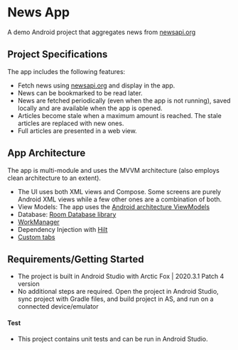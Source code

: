 # News App

A demo Android project that aggregates news from [newsapi.org](https://newsapi.org)

## Project Specifications
The app includes the following features: 
- Fetch news using [newsapi.org](https://newsapi.org) and display in the app.
- News can be bookmarked to be read later.
- News are fetched periodically (even when the app is not running), saved locally and are available 
  when the app is opened.
- Articles become stale when a maximum amount is reached. The stale articles are replaced with new 
  ones.
- Full articles are presented in a web view.

## App Architecture
The app is multi-module and uses the MVVM architecture (also employs clean architecture to an extent).

- The UI uses both XML views and Compose. Some screens are purely Android XML views 
  while a few other ones are a combination of both.
- View Models: The app uses the [Android architecture ViewModels](https://developer.android.com/topic/libraries/architecture/viewmodel)
- Database: [Room Database library](https://developer.android.com/training/data-storage/room)
- [WorkManager](https://developer.android.com/topic/libraries/architecture/workmanager)
- Dependency Injection with [Hilt](https://developer.android.com/training/dependency-injection/hilt-android)
- [Custom tabs](https://developer.chrome.com/docs/android/custom-tabs/)

## Requirements/Getting Started

- The project is built in Android Studio with Arctic Fox | 2020.3.1 Patch 4 version
- No additional steps are required. Open the project in Android Studio, sync project with Gradle files, and build project in AS, and run on a connected device/emulator

#### Test

- This project contains unit tests and can be run in Android Studio.
  

